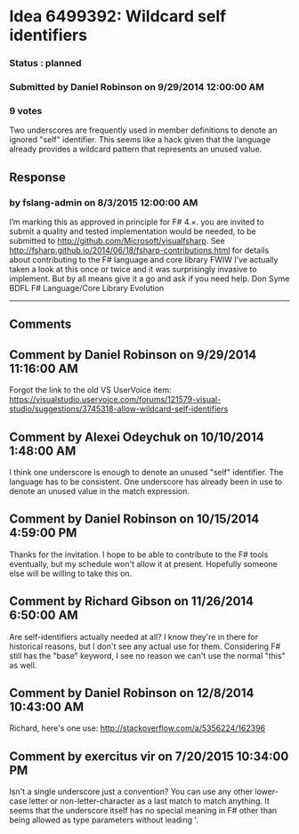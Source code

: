 # Idea 6499392: Wildcard self identifiers #

### Status : planned

### Submitted by Daniel Robinson on 9/29/2014 12:00:00 AM

### 9 votes

Two underscores are frequently used in member definitions to denote an ignored "self" identifier. This seems like a hack given that the language already provides a wildcard pattern that represents an unused value.



## Response 
### by fslang-admin on 8/3/2015 12:00:00 AM

I’m marking this as approved in principle for F# 4.×. you are invited to submit a quality and tested implementation would be needed, to be submitted to http://github.com/Microsoft/visualfsharp.
See http://fsharp.github.io/2014/06/18/fsharp-contributions.html for details about contributing to the F# language and core library
FWIW I’ve actually taken a look at this once or twice and it was surprisingly invasive to implement. But by all means give it a go and ask if you need help.
Don Syme
BDFL F# Language/Core Library Evolution

------------------------
## Comments


## Comment by Daniel Robinson on 9/29/2014 11:16:00 AM
Forgot the link to the old VS UserVoice item: https://visualstudio.uservoice.com/forums/121579-visual-studio/suggestions/3745318-allow-wildcard-self-identifiers


## Comment by Alexei Odeychuk on 10/10/2014 1:48:00 AM
I think one underscore is enough to denote an unused "self" identifier. The language has to be consistent. One underscore has already been in use to denote an unused value in the match expression.


## Comment by Daniel Robinson on 10/15/2014 4:59:00 PM
Thanks for the invitation. I hope to be able to contribute to the F# tools eventually, but my schedule won't allow it at present. Hopefully someone else will be willing to take this on.


## Comment by Richard Gibson on 11/26/2014 6:50:00 AM
Are self-identifiers actually needed at all? I know they're in there for historical reasons, but I don't see any actual use for them.
Considering F# still has the "base" keyword, I see no reason we can't use the normal "this" as well.


## Comment by Daniel Robinson on 12/8/2014 10:43:00 AM
Richard, here's one use: http://stackoverflow.com/a/5356224/162396


## Comment by exercitus vir on 7/20/2015 10:34:00 PM
Isn't a single underscore just a convention? You can use any other lower-case letter or non-letter-character as a last match to match anything. It seems that the underscore itself has no special meaning in F# other than being allowed as type parameters without leading '.


